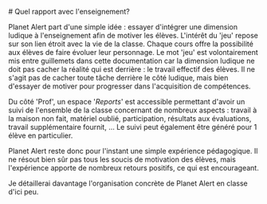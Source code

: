 # Quel rapport avec l'enseignement?

Planet Alert part d'une simple idée : essayer d'intégrer une dimension ludique à l'enseignement afin de motiver les élèves.
L'intérêt du 'jeu' repose sur son lien étroit avec la vie de la classe. Chaque cours offre la possibilité aux élèves de faire évoluer leur personnage. Le mot 'jeu' est volontairement mis entre guillemets dans cette documentation car la dimension ludique ne doit pas cacher la réalité qui est derrière : le travail effectif des élèves. Il ne s'agit pas de cacher toute tâche derrière le côté ludique, mais bien d'essayer de motiver pour progresser dans l'acquisition de compétences.

Du côté 'Prof', un espace '*Reports*' est accessible permettant d'avoir un suivi de l'ensemble de la classe concernant de nombreux aspects : travail à la maison non fait, matériel oublié, participation, résultats aux évaluations, travail supplémentaire fournit, ... 
Le suivi peut également être généré pour 1 élève en particulier.

Planet Alert reste donc pour l'instant une simple expérience pédagogique. Il ne résout bien sûr pas tous les soucis de motivation des élèves, mais l'expérience apporte de nombreux retours positifs, ce qui est encourageant.

Je détaillerai davantage l'organisation concrète de Planet Alert en classe d'ici peu.
